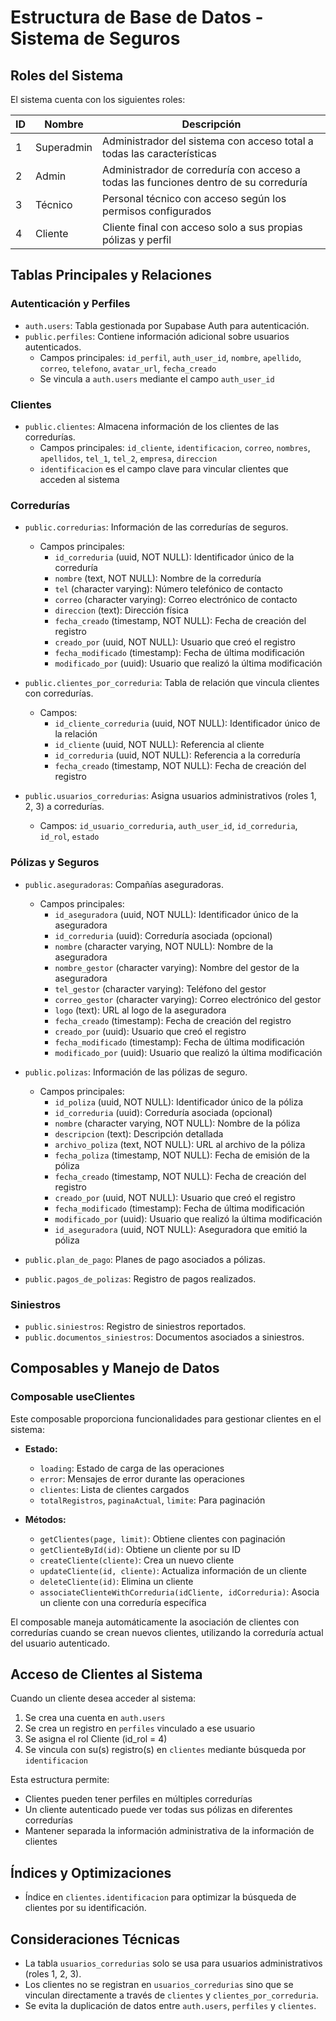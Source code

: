 # Estructura de Base de Datos - Sistema de Seguros

## Roles del Sistema

El sistema cuenta con los siguientes roles:

| ID | Nombre | Descripción |
|----|--------|-------------|
| 1 | Superadmin | Administrador del sistema con acceso total a todas las características |
| 2 | Admin | Administrador de correduría con acceso a todas las funciones dentro de su correduría |
| 3 | Técnico | Personal técnico con acceso según los permisos configurados |
| 4 | Cliente | Cliente final con acceso solo a sus propias pólizas y perfil |

## Tablas Principales y Relaciones

### Autenticación y Perfiles

- `auth.users`: Tabla gestionada por Supabase Auth para autenticación.
- `public.perfiles`: Contiene información adicional sobre usuarios autenticados.
  - Campos principales: `id_perfil`, `auth_user_id`, `nombre`, `apellido`, `correo`, `telefono`, `avatar_url`, `fecha_creado`
  - Se vincula a `auth.users` mediante el campo `auth_user_id`

### Clientes

- `public.clientes`: Almacena información de los clientes de las corredurías.
  - Campos principales: `id_cliente`, `identificacion`, `correo`, `nombres`, `apellidos`, `tel_1`, `tel_2`, `empresa`, `direccion`
  - `identificacion` es el campo clave para vincular clientes que acceden al sistema

### Corredurías

- `public.corredurias`: Información de las corredurías de seguros.
  - Campos principales: 
    - `id_correduria` (uuid, NOT NULL): Identificador único de la correduría
    - `nombre` (text, NOT NULL): Nombre de la correduría
    - `tel` (character varying): Número telefónico de contacto
    - `correo` (character varying): Correo electrónico de contacto
    - `direccion` (text): Dirección física
    - `fecha_creado` (timestamp, NOT NULL): Fecha de creación del registro
    - `creado_por` (uuid, NOT NULL): Usuario que creó el registro
    - `fecha_modificado` (timestamp): Fecha de última modificación
    - `modificado_por` (uuid): Usuario que realizó la última modificación

- `public.clientes_por_correduria`: Tabla de relación que vincula clientes con corredurías.
  - Campos:
    - `id_cliente_correduria` (uuid, NOT NULL): Identificador único de la relación
    - `id_cliente` (uuid, NOT NULL): Referencia al cliente
    - `id_correduria` (uuid, NOT NULL): Referencia a la correduría
    - `fecha_creado` (timestamp, NOT NULL): Fecha de creación del registro

- `public.usuarios_corredurias`: Asigna usuarios administrativos (roles 1, 2, 3) a corredurías.
  - Campos: `id_usuario_correduria`, `auth_user_id`, `id_correduria`, `id_rol`, `estado`

### Pólizas y Seguros

- `public.aseguradoras`: Compañías aseguradoras.
  - Campos principales:
    - `id_aseguradora` (uuid, NOT NULL): Identificador único de la aseguradora
    - `id_correduria` (uuid): Correduría asociada (opcional)
    - `nombre` (character varying, NOT NULL): Nombre de la aseguradora
    - `nombre_gestor` (character varying): Nombre del gestor de la aseguradora
    - `tel_gestor` (character varying): Teléfono del gestor
    - `correo_gestor` (character varying): Correo electrónico del gestor
    - `logo` (text): URL al logo de la aseguradora
    - `fecha_creado` (timestamp): Fecha de creación del registro
    - `creado_por` (uuid): Usuario que creó el registro
    - `fecha_modificado` (timestamp): Fecha de última modificación
    - `modificado_por` (uuid): Usuario que realizó la última modificación

- `public.polizas`: Información de las pólizas de seguro.
  - Campos principales:
    - `id_poliza` (uuid, NOT NULL): Identificador único de la póliza
    - `id_correduria` (uuid): Correduría asociada (opcional)
    - `nombre` (character varying, NOT NULL): Nombre de la póliza
    - `descripcion` (text): Descripción detallada
    - `archivo_poliza` (text, NOT NULL): URL al archivo de la póliza
    - `fecha_poliza` (timestamp, NOT NULL): Fecha de emisión de la póliza
    - `fecha_creado` (timestamp, NOT NULL): Fecha de creación del registro
    - `creado_por` (uuid, NOT NULL): Usuario que creó el registro
    - `fecha_modificado` (timestamp): Fecha de última modificación
    - `modificado_por` (uuid): Usuario que realizó la última modificación
    - `id_aseguradora` (uuid, NOT NULL): Aseguradora que emitió la póliza

- `public.plan_de_pago`: Planes de pago asociados a pólizas.
- `public.pagos_de_polizas`: Registro de pagos realizados.

### Siniestros

- `public.siniestros`: Registro de siniestros reportados.
- `public.documentos_siniestros`: Documentos asociados a siniestros.

## Composables y Manejo de Datos

### Composable useClientes

Este composable proporciona funcionalidades para gestionar clientes en el sistema:

- **Estado:**
  - `loading`: Estado de carga de las operaciones
  - `error`: Mensajes de error durante las operaciones
  - `clientes`: Lista de clientes cargados
  - `totalRegistros`, `paginaActual`, `limite`: Para paginación

- **Métodos:**
  - `getClientes(page, limit)`: Obtiene clientes con paginación
  - `getClienteById(id)`: Obtiene un cliente por su ID
  - `createCliente(cliente)`: Crea un nuevo cliente
  - `updateCliente(id, cliente)`: Actualiza información de un cliente
  - `deleteCliente(id)`: Elimina un cliente
  - `associateClienteWithCorreduria(idCliente, idCorreduria)`: Asocia un cliente con una correduría específica

El composable maneja automáticamente la asociación de clientes con corredurías cuando se crean nuevos clientes, utilizando la correduría actual del usuario autenticado.

## Acceso de Clientes al Sistema

Cuando un cliente desea acceder al sistema:

1. Se crea una cuenta en `auth.users`
2. Se crea un registro en `perfiles` vinculado a ese usuario
3. Se asigna el rol Cliente (id_rol = 4)
4. Se vincula con su(s) registro(s) en `clientes` mediante búsqueda por `identificacion`

Esta estructura permite:
- Clientes pueden tener perfiles en múltiples corredurías
- Un cliente autenticado puede ver todas sus pólizas en diferentes corredurías
- Mantener separada la información administrativa de la información de clientes

## Índices y Optimizaciones

- Índice en `clientes.identificacion` para optimizar la búsqueda de clientes por su identificación.

## Consideraciones Técnicas

- La tabla `usuarios_corredurias` solo se usa para usuarios administrativos (roles 1, 2, 3).
- Los clientes no se registran en `usuarios_corredurias` sino que se vinculan directamente a través de `clientes` y `clientes_por_correduria`.
- Se evita la duplicación de datos entre `auth.users`, `perfiles` y `clientes`. 



